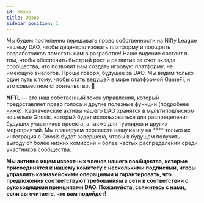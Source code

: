 ```yaml
---
id: обзор
title: Обзор
sidebar_position: 1
---
```


Мы будем постепенно передавать право собственности на Nifty League нашему DAO, чтобы децентрализовать платформу и поощрять разработчиков помогать нам в разработке! Наше видение состоит в том, чтобы обеспечить быстрый рост и развитие за счет вклада сообщества, что позволит нам создать игровую платформу, не имеющую аналогов. Проще говоря, будущее за DAO. Мы видим только один путь к тому, чтобы стать ведущей в мире платформой GameFi, и это совместное строительство. 💜

**NFTL** — это наш собственный токен управления, который предоставляет право голоса и другие полезные функции (подробнее [ниже](https://nifty-league.com/about#nftl)). Казначейские активы нашего DAO хранятся в мультиподписном кошельке Gnosis, который будет использоваться для распределения будущих участников проекта, а также для турниров и других мероприятий. Мы планируем перевести нашу казну на **** только их интеграция с Gnosis будет завершена, чтобы в будущем получить выгоду от более низких комиссий и более частых распределений среди участников сообщества.

**Мы активно ищем известных членов нашего сообщества, которые присоединятся к нашему комитету с несколькими подписями, чтобы управлять казначейскими операциями и гарантировать, что предложения соответствуют требованиям в сети в соответствии с руководящими принципами DAO. Пожалуйста, свяжитесь с нами, если вы считаете, что вам подойдет!**
